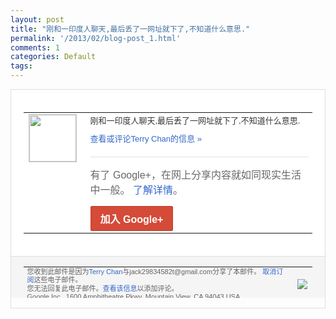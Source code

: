 ```yaml
---
layout: post
title: "刚和一印度人聊天,最后丢了一网址就下了,不知道什么意思."
permalink: '/2013/02/blog-post_1.html'
comments: 1
categories: Default
tags: 
---
```

<!-- X-Notifications: 1:0e0ac249b0000000 -->

<div style="border:solid 1px #dfdfdf;color:#686868;font:13px Arial"><div style="background-color:#fff;padding:20px;"><table cellpadding="0" cellspacing="0"><tr><td style="padding-right:15px;vertical-align:top"><a href="https://plus.google.com/_/notifications/emlink?emr=14900066512970582018&amp;emid=CODdnpm9lbUCFQpPtAod0XIAAA&amp;path=%2F108643996575278738906&amp;dt=1359734353935&amp;uob=8"><img height="75" src="https://lh3.googleusercontent.com/-KKRGTyJ5Bl0/AAAAAAAAAAI/AAAAAAAAtnY/R4QEWIp3Ur0/s75-c-k-a/photo.jpg" style="border:solid 1px #cccccc;" width="75"/></a></td><td style="width:578px;color:#333;font:13px Arial;vertical-align:top"><div style="padding-bottom:10px">刚和一印度人聊天,最后丢了一网址就下了,<wbr/>不知道什么意思.</div><a href="https://plus.google.com/_/notifications/emlink?emr=14900066512970582018&amp;emid=CODdnpm9lbUCFQpPtAod0XIAAA&amp;path=%2F108643996575278738906%2Fposts%2FgkVhnAPsYR4%3Fgpinv%3DAMIXal-75yt0Lo9J92svKVWOKZC8P1XBVTEAF62gcOZfPEbZ_6RlFh_EL20V6mQv0J_ZxW7MvHprh5dpwahaAWcNQ5D7qPnR8_kZwnMdVGHQsvVjx0Bm9Wk&amp;dt=1359734353935&amp;uob=8" style="color:#3366CC;text-decoration:none">查看或评论Terry Chan的信息 »</a><div style="margin-top:20px;border-top:solid 1px #dfdfdf"><div style="padding:15px 0;color:#686868;font:16px Arial">有了 Google+，在网上分享内容就如同现实生活中一般。 <a href="http://www.google.com/+/learnmore/" style="color:#3366CC;text-decoration:none">了解详情</a>。</div><a href="https://plus.google.com/_/notifications/emlink?emr=14900066512970582018&amp;emid=CODdnpm9lbUCFQpPtAod0XIAAA&amp;path=%2F%3Fgpinv%3DAMIXal-75yt0Lo9J92svKVWOKZC8P1XBVTEAF62gcOZfPEbZ_6RlFh_EL20V6mQv0J_ZxW7MvHprh5dpwahaAWcNQ5D7qPnR8_kZwnMdVGHQsvVjx0Bm9Wk&amp;dt=1359734353935&amp;uob=8" style="display:inline-block;padding:7px 15px;background-color:#d44b38; color:#fff;font-size:16px; font-weight:bold;border-radius:2px;-webkit-border-radius:2px; -moz-border-radius:2px;border:solid 1px #c43b28; white-space:nowrap;text-decoration:none">加入 Google+</a></div></td></tr></table></div><div style="border-top:solid 1px #dfdfdf;padding:0 20px; background-color:#f5f5f5"><table cellpadding="0" cellspacing="0" style="height:50px"><tbody><tr><td style="vertical-align:middle;width:100%; color:#636363;font:11px Arial; line-height:120%">您收到此邮件是因为<a href="https://plus.google.com/_/notifications/emlink?emr=14900066512970582018&amp;emid=CODdnpm9lbUCFQpPtAod0XIAAA&amp;path=%2F108643996575278738906%3Fgpinv%3DAMIXal-75yt0Lo9J92svKVWOKZC8P1XBVTEAF62gcOZfPEbZ_6RlFh_EL20V6mQv0J_ZxW7MvHprh5dpwahaAWcNQ5D7qPnR8_kZwnMdVGHQsvVjx0Bm9Wk&amp;dt=1359734353935&amp;uob=8" style="color:#3366CC;text-decoration:none">Terry Chan</a>与jack29834582t@gmail.com分享了本邮件。 <a href="https://plus.google.com/_/notifications/emlink?emr=14900066512970582018&amp;emid=CODdnpm9lbUCFQpPtAod0XIAAA&amp;path=%2F_%2Fnonplus%2Femailsettings%3Fgpinv%3DAMIXal-75yt0Lo9J92svKVWOKZC8P1XBVTEAF62gcOZfPEbZ_6RlFh_EL20V6mQv0J_ZxW7MvHprh5dpwahaAWcNQ5D7qPnR8_kZwnMdVGHQsvVjx0Bm9Wk%26est%3DADH5u8W1XXgm4-Fpez2Fq6CE3eI9Vk2RpUSo1CflVrKQD-PUWTbU-wCxYwmS_Lhtjty8V_l5Y-LmiODb-fSF9Pai92menZjBaSe7pwVgBaa7GNDdTwcMpsuLL3EPC6OpDRN15O8zWUE5Gs7PwXxrbz3cO3VBsjMZFA&amp;dt=1359734353935&amp;uob=8" style="color:#3366CC;text-decoration:none">取消订阅</a>这些电子邮件。<br/>您无法回复此电子邮件。<a href="https://plus.google.com/_/notifications/emlink?emr=14900066512970582018&amp;emid=CODdnpm9lbUCFQpPtAod0XIAAA&amp;path=%2F108643996575278738906%2Fposts%2FgkVhnAPsYR4%3Fgpinv%3DAMIXal-75yt0Lo9J92svKVWOKZC8P1XBVTEAF62gcOZfPEbZ_6RlFh_EL20V6mQv0J_ZxW7MvHprh5dpwahaAWcNQ5D7qPnR8_kZwnMdVGHQsvVjx0Bm9Wk&amp;dt=1359734353935&amp;uob=8" style="color:#3366CC;text-decoration:none">查看该信息</a>以添加评论。<br/>Google Inc., 1600 Amphitheatre Pkwy, Mountain View, CA 94043 USA<br/></td><td><img src="https://ssl.gstatic.com/s2/oz/images/notifications/logo/google-plus-6617a72bb36cc548861652780c9e6ff1.png"/></td></tr></tbody></table></div></div>